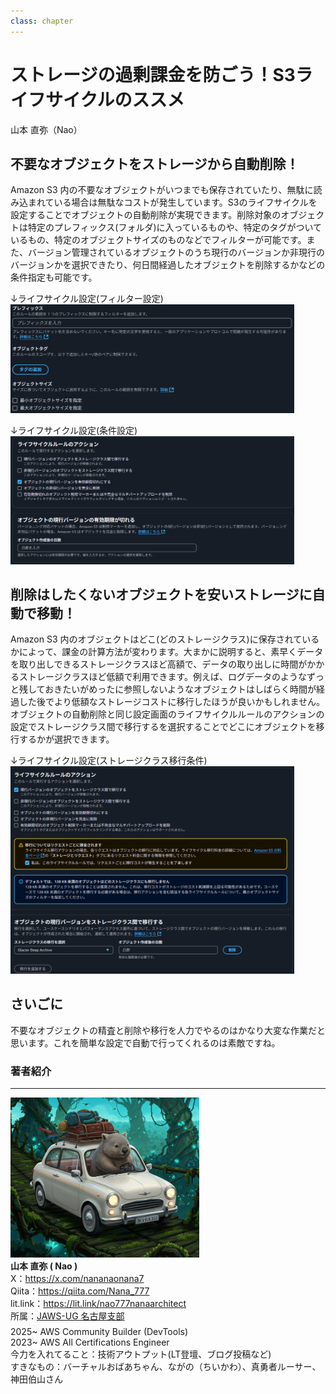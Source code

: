 ```yaml
---
class: chapter
---
```


# ストレージの過剰課金を防ごう！S3ライフサイクルのススメ

<div class="flush-right">
山本 直弥（Nao）
</div>


## 不要なオブジェクトをストレージから自動削除！
Amazon S3 内の不要なオブジェクトがいつまでも保存されていたり、無駄に読み込まれている場合は無駄なコストが発生しています。S3のライフサイクルを設定することでオブジェクトの自動削除が実現できます。削除対象のオブジェクトは特定のプレフィックス(フォルダ)に入っているものや、特定のタグがついているもの、特定のオブジェクトサイズのものなどでフィルターが可能です。また、バージョン管理されているオブジェクトのうち現行のバージョンか非現行のバージョンかを選択できたり、何日間経過したオブジェクトを削除するかなどの条件指定も可能です。  

↓ライフサイクル設定(フィルター設定)  
<img src="images/chap-naosan-devtools/s3lifecycle_01_filter.png" width="90%">  

↓ライフサイクル設定(条件設定)  
<img src="images/chap-naosan-devtools/s3lifecycle_02_condition.png" width="90%">  

## 削除はしたくないオブジェクトを安いストレージに自動で移動！
Amazon S3 内のオブジェクトはどこ(どのストレージクラス)に保存されているかによって、課金の計算方法が変わります。大まかに説明すると、素早くデータを取り出しできるストレージクラスほど高額で、データの取り出しに時間がかかるストレージクラスほど低額で利用できます。例えば、ログデータのようなずっと残しておきたいがめったに参照しないようなオブジェクトはしばらく時間が経過した後でより低額なストレージコストに移行したほうが良いかもしれません。  
オブジェクトの自動削除と同じ設定画面のライフサイクルルールのアクションの設定でストレージクラス間で移行するを選択することでどこにオブジェクトを移行するかが選択できます。  

↓ライフサイクル設定(ストレージクラス移行条件)  
<img src="images/chap-naosan-devtools/s3lifecycle_03_move.png" width="90%">  

## さいごに
不要なオブジェクトの精査と削除や移行を人力でやるのはかなり大変な作業だと思います。これを簡単な設定で自動で行ってくれるのは素敵ですね。


### 著者紹介

---

<div class="author-profile">
    <img src="images/naosan.jpg" width="60%">
    <div>
        <div>
            <b>山本 直弥 ( Nao )</b></br> 
            X：<a href="https://x.com/nananaonana7">https://x.com/nananaonana7</a></br> 
            Qiita：<a href="https://qiita.com/Nana_777">https://qiita.com/Nana_777</a></br> 
            lit.link：<a href="https://qiita.com/Nana_777">https://lit.link/nao777nanaarchitect</a></br> 
            所属：<a href="https://jawsug-nagoya.connpass.com/">JAWS-UG 名古屋支部</a>
        </div>
    </div>
</div>
<p style="margin-top: 0.5em; margin-bottom: 2em;">
2025~ AWS Community Builder (DevTools) </br> 
2023~ AWS All Certifications Engineer </br> 
今力を入れてること：技術アウトプット(LT登壇、ブログ投稿など) </br> 
すきなもの：バーチャルおばあちゃん、ながの（ちいかわ）、真勇者ルーサー、神田伯山さん </br> 
</p>